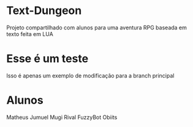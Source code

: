 # Text-Dungeon
Projeto compartilhado com alunos para uma aventura RPG baseada em texto feita em LUA

# Esse é um teste
Isso é apenas um exemplo de modificação para a branch principal

# Alunos
Matheus
Jumuel
Mugi
Rival
FuzzyBot
Obiits
